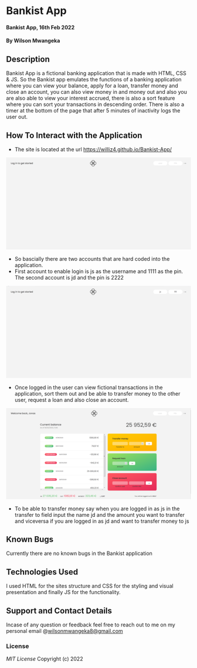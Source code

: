 # Bankist App

#### Bankist App, 16th Feb 2022

#### By Wilson Mwangeka

## Description

Bankist App is a fictional banking application that is made with HTML, CSS & JS. So the Bankist app emulates the functions of a banking application where you can view your balance, apply for a loan, transfer money and close an account, you can also view money in and money out and also you are also able to view your interest accrued, there is also a sort feature where you can sort your transactions in descending order. There is also a timer at the bottom of the page that after 5 minutes of inactivity logs the user out.

## How To Interact with the Application
* The site is located at the url https://williz4.github.io/Bankist-App/

![Index Page](images/1.PNG)

* So bascially there are two accounts that are hard coded into the application.
* First account to enable login is js as the username and 1111 as the pin. The second account is jd and the pin is 2222

![Index Page](images/2.PNG)

* Once logged in the user can view fictional transactions in the application, sort them out and be able to transfer money to the other user, request a loan and also close an account.

![Index Page](images/3.PNG)

* To be able to transfer money say when you are logged in as js in the transfer to field input the name jd and the amount you want to transfer and viceversa if you are logged in as jd and want to transfer money to js

## Known  Bugs
Currently there are no known bugs in the Bankist application

## Technologies Used
I used HTML for the sites structure and CSS for the styling and visual presentation and finally JS for the functionality.

## Support and Contact Details
Incase of any question or feedback feel free to reach out to me on my personal email @wilsonmwangeka8@gmail.com

### License

*MIT License*
Copyright (c) 2022 